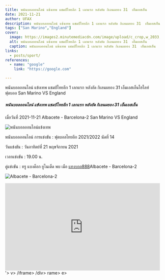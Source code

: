 ```yaml
---
title: พนันบอลออนไลน์ แข้งเทพ แชมป์ไทยลีก 1 เลกแรก หลังอัด กิเลนผยอง 31  เอ็มเอสเอ็น
date: 2021-11-21
author: UFAX
description: พนันบอลออนไลน์ แข้งเทพ แชมป์ไทยลีก 1 เลกแรก หลังอัด กิเลนผยอง 31  เอ็มเอสเอ็น 2021-11-21
tags: ["San Marino","England"]
cover:
  image: https://images2.minutemediacdn.com/image/upload/c_crop,w_2033,h_1143,x_0,y_0/c_fill,w_720,ar_16:9,f_auto,q_auto,g_auto/images/voltaxMediaLibrary/mmsport/90min_th_international_web/01fn1es63pbsfxm3j6g3.jpg
  alt: พนันบอลออนไลน์ แข้งเทพ แชมป์ไทยลีก 1 เลกแรก หลังอัด กิเลนผยอง 31  เอ็มเอสเอ็น
  caption: พนันบอลออนไลน์ แข้งเทพ แชมป์ไทยลีก 1 เลกแรก หลังอัด กิเลนผยอง 31  เอ็มเอสเอ็น
links:
  - posts/sport/
references:
  - name: "google"
    link: "https://google.com"

---
```


พนันบอลออนไลน์ แข้งเทพ แชมป์ไทยลีก 1 เลกแรก หลังอัด กิเลนผยอง 31  เอ็มเอสเอ็นไฮไลท์ฟุตบอล San Marino VS England

<!--more-->

##### พนันบอลออนไลน์ แข้งเทพ แชมป์ไทยลีก 1 เลกแรก หลังอัด กิเลนผยอง 31  เอ็มเอสเอ็น


เมื่อวันที่ 2021-11-21 Albacete - Barcelona-2 San Marino VS England

![พนันบอลออนไลน์แข้งเทพ](https://images2.minutemediacdn.com/image/upload/c_crop,w_2033,h_1143,x_0,y_0/c_fill,w_720,ar_16:9,f_auto,q_auto,g_auto/images/voltaxMediaLibrary/mmsport/90min_th_international_web/01fn1es63pbsfxm3j6g3.jpg "พนันบอลออนไลน์แข้งเทพ")


พนันบอลออนไลน์ การแข่งขัน : ฟุตบอลไทยลีก 2021/2022 นัดที่ 14


วันแข่งขัน : วันอาทิตย์ที่ 21 พฤษจิกายน 2021


เวลาแข่งขัน : 19.00 น.


คู่แข่งขัน : ทรู แบงค็อก ยูไนเต็ด พบ เมือ <a href="https://bit.ly/3ovjgXC">แทงบอล888</a>Albacete - Barcelona-2

![Albacete - Barcelona-2](https://www.scorebat.com/og/m/og1099273.jpeg "Albacete - Barcelona-2")


<div style='width:100%;height:0px;position:relative;padding-bottom:56.250%;'><iframe src='https://www.scorebat.com/embed/v/619aafa40855e/?utm_source=api&utm_medium=video&utm_campaign=dflt' frameborder='0' width='100%' height='100%' allowfullscreen allow='autoplay; fullscreen' style='width:100%;height:100%;position:absolute;left:0px;top:0px;overflow:hidden;'></iframe></div>
'></iframe></div>
v>
/iframe></div>
/div>
rame></div>
e></div>
